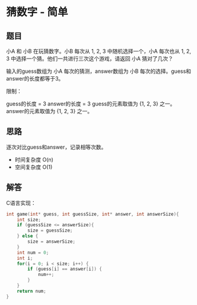# 猜数字 - 简单

## 题目

小A 和 小B 在玩猜数字。小B 每次从 1, 2, 3 中随机选择一个，小A 每次也从 1, 2, 3 中选择一个猜。他们一共进行三次这个游戏，请返回 小A 猜对了几次？

输入的guess数组为 小A 每次的猜测，answer数组为 小B 每次的选择。guess和answer的长度都等于3。

限制：

guess的长度 = 3
answer的长度 = 3
guess的元素取值为 {1, 2, 3} 之一。
answer的元素取值为 {1, 2, 3} 之一。

## 思路

逐次对比guess和answer，记录相等次数。

- 时间复杂度 O(n)
- 空间复杂度 O(1)

## 解答

C语言实现：

```C
int game(int* guess, int guessSize, int* answer, int answerSize){
    int size;
    if (guessSize <= answerSize){
        size = guessSize;
    } else {
        size = answerSize;
    }
    int num = 0;
    int i;
    for(i = 0; i < size; i++) {
        if (guess[i] == answer[i]) {
            num++;
        }
    }
    return num;
}
```
